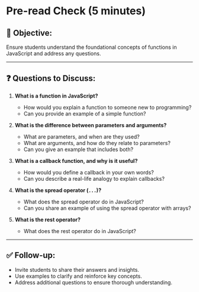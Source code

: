 # Pre-read Check (5 minutes)

## 🎯 Objective:
Ensure students understand the foundational concepts of functions in JavaScript and address any questions.

---

## ❓ Questions to Discuss:

1. **What is a function in JavaScript?**
   - How would you explain a function to someone new to programming?
   - Can you provide an example of a simple function?

2. **What is the difference between parameters and arguments?**
   - What are parameters, and when are they used?
   - What are arguments, and how do they relate to parameters?
   - Can you give an example that includes both?

3. **What is a callback function, and why is it useful?**
   - How would you define a callback in your own words?
   - Can you describe a real-life analogy to explain callbacks?

4. **What is the spread operator (`...`)?**
   - What does the spread operator do in JavaScript?
   - Can you share an example of using the spread operator with arrays?

5. **What is the rest operator?**
   - What does the rest operator do in JavaScript?

---

## ✅ Follow-up:
- Invite students to share their answers and insights.
- Use examples to clarify and reinforce key concepts.
- Address additional questions to ensure thorough understanding.

